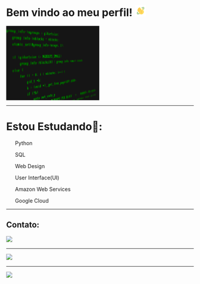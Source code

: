 # Bem vindo ao meu perfil! <img src="gif/wave.gif" alt="waving hands" style="height: 30px; width:30px;"/>
<img src="gif/code1.gif" alt="waving hands" align=center style="height: 200px; width:250px;"/>

---

# Estou Estudando📖:

<ul>Python</ul>
<ul>SQL</ul>
<ul>Web Design</ul>
<ul>User Interface(UI)</ul>
<ul>Amazon Web Services</ul>
<ul>Google Cloud</ul>

--- 

## Contato:
<div>
  <a href="https://www.linkedin.com/in/eduardo-amorim17" target="_blank"><img src="https://img.shields.io/badge/-LinkedIn-%230077B5?style=for-the-badge&logo=linkedin&logoColor=white" target="_blank"></a>
</div>

---

<div>
<a href="https://github.com/Edu-Amorim2">
<img height="180em" src="https://github-readme-stats.vercel.app/api/top-langs/?username=edu-Amorim2&layout=compact&langs_count=7&theme=blue-green"/>

---
  
<img height="180em" src="https://github-readme-stats.vercel.app/api?username=edu-Amorim2&show_icons=true&theme=blue-green&include_all_commits=true&count_private=true"/>
</div>
